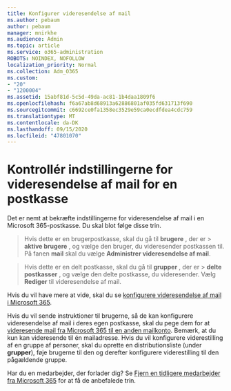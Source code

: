 ```yaml
---
title: Konfigurer videresendelse af mail
ms.author: pebaum
author: pebaum
manager: mnirkhe
ms.audience: Admin
ms.topic: article
ms.service: o365-administration
ROBOTS: NOINDEX, NOFOLLOW
localization_priority: Normal
ms.collection: Adm_O365
ms.custom:
- "20"
- "1200004"
ms.assetid: 15abf81d-5c5d-49da-ac81-1b4daa1809f6
ms.openlocfilehash: f6a67ab8d68913a62886801af035fd631713f690
ms.sourcegitcommit: c6692ce0fa1358ec3529e59ca0ecdfdea4cdc759
ms.translationtype: MT
ms.contentlocale: da-DK
ms.lasthandoff: 09/15/2020
ms.locfileid: "47801070"
---
```

# <a name="check-the-email-forwarding-settings-for-a-mailbox"></a>Kontrollér indstillingerne for videresendelse af mail for en postkasse

Det er nemt at bekræfte indstillingerne for videresendelse af mail i en Microsoft 365-postkasse. Du skal blot følge disse trin.
  
> Hvis dette er en brugerpostkasse, skal du gå til **brugere** , der er \> **aktive brugere** , og vælge den bruger, du videresender postkassen til. På fanen **mail** skal du vælge **Administrer videresendelse af mail**.

> Hvis dette er en delt postkasse, skal du gå til **grupper** , der er \> **delte postkasser** , og vælge den delte postkasse, du videresender. Vælg **Rediger** til videresendelse af mail.

Hvis du vil have mere at vide, skal du se [konfigurere videresendelse af mail i Microsoft 365](https://docs.microsoft.com/microsoft-365/admin/email/configure-email-forwarding).
  
Hvis du vil sende instruktioner til brugerne, så de kan konfigurere videresendelse af mail i deres egen postkasse, skal du pege dem for at [videresende mail fra Microsoft 365 til en anden mailkonto](https://support.office.com/article/Forward-email-from-Office-365-to-another-email-account-1ed4ee1e-74f8-4f53-a174-86b748ff6a0e). Bemærk, at du kun kan videresende til én mailadresse. Hvis du vil konfigurere viderestilling af en gruppe af personer, skal du oprette en distributionsliste (under **grupper**), føje brugerne til den og derefter konfigurere viderestilling til den pågældende gruppe.
  
Har du en medarbejder, der forlader dig? Se [Fjern en tidligere medarbejder fra Microsoft 365](https://docs.microsoft.com/microsoft-365/admin/add-users/remove-former-employee) for at få de anbefalede trin.